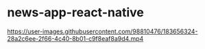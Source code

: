 # news-app-react-native


https://user-images.githubusercontent.com/98810476/183656324-28a2c6ee-2f66-4c40-8b01-c9f8eaf8a9d4.mp4

